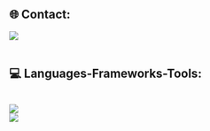 
<!-- <div align="left">
    <h2 align="left">👨🏽‍💻 Greetings:</h2>
    <img src="https://readme-typing-svg.herokuapp.com/?font=Righteous&size=35&center=true&vCenter=true&width=500&height=70&duration=5500&lines=Hello+world+.+.+.;I'm+Cauê+Oliveira.;Nice+to+meet+you.;Wellcome+to+my+Github+!;" />
</div> -->

<div align="left"> 
    <h2 align="left">🌐 Contact:</h2>
    <a href="https://www.linkedin.com/in/cauê-oliveira/" target="_blank"><img src="https://img.shields.io/badge/-LinkedIn-%230077B5?style=for-the-badge&logo=linkedin&logoColor=white" target="_blank"></a>
</div>

<br/>

<h2 align="left">💻 Languages-Frameworks-Tools:</h2>
<br/>
<div align="left">
    <img src="https://skillicons.dev/icons?i=python,html,css,javascript,typescript,cs,bots,md,selenium" /><br>
    <img src="https://skillicons.dev/icons?i=github,git,vscode,docker,postgresql,flask,django,vue,fastapi" /><br>
</div>
